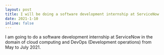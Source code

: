 ```yaml
---
layout: post
title: I will be doing a software development internship at ServiceNow!
date: 2021-1-10
inline: false
---
```


I am going to do a software development internship at ServiceNow in the domain of cloud computing and DevOps (Development operations) from May to July 2021.